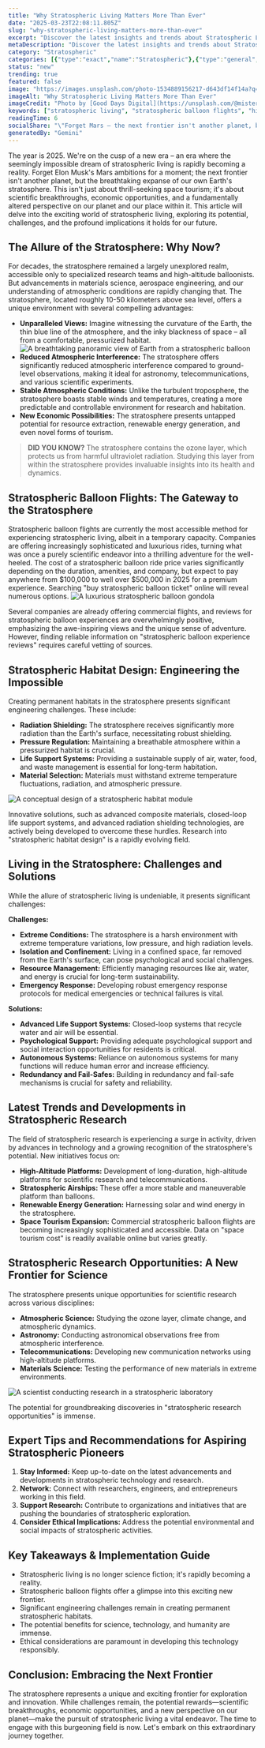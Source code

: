 ```yaml
---
title: "Why Stratospheric Living Matters More Than Ever"
date: "2025-03-23T22:08:11.805Z"
slug: "why-stratospheric-living-matters-more-than-ever"
excerpt: "Discover the latest insights and trends about Stratospheric Living. This comprehensive guide covers everything you need to know about Stratospheric Living in 2025."
metaDescription: "Discover the latest insights and trends about Stratospheric Living. This comprehensive guide covers everything you need to know about Stratospheric Living ..."
category: "Stratospheric"
categories: [{"type":"exact","name":"Stratospheric"},{"type":"general","name":"Aerospace Engineering"},{"type":"medium","name":"Habitat Design"},{"type":"specific","name":"Life Support Systems"},{"type":"niche","name":"Closed-Loop Ecology"}]
status: "new"
trending: true
featured: false
image: "https://images.unsplash.com/photo-1534889156217-d643df14f14a?q=85&w=1200&fit=max&fm=webp&auto=compress"
imageAlt: "Why Stratospheric Living Matters More Than Ever"
imageCredit: "Photo by [Good Days Digital](https://unsplash.com/@misterdoulou) on Unsplash"
keywords: ["stratospheric living", "stratospheric balloon flights", "high altitude living", "space tourism cost", "stratospheric balloon ride price", "buy stratospheric balloon ticket", "stratospheric habitat design", "living in the stratosphere challenges", "stratospheric balloon experience reviews", "stratospheric research opportunities"]
readingTime: 6
socialShare: "\"Forget Mars – the next frontier isn't another planet, but the breathtaking stratosphere above us.  The possibilities for scientific discovery and human innovation are limitless.\""
generatedBy: "Gemini"
---
```




The year is 2025.  We're on the cusp of a new era – an era where the seemingly impossible dream of stratospheric living is rapidly becoming a reality.  Forget Elon Musk's Mars ambitions for a moment; the next frontier isn't another planet, but the breathtaking expanse of our own Earth's stratosphere. This isn't just about thrill-seeking space tourism; it's about scientific breakthroughs, economic opportunities, and a fundamentally altered perspective on our planet and our place within it. This article will delve into the exciting world of stratospheric living, exploring its potential, challenges, and the profound implications it holds for our future.

## The Allure of the Stratosphere: Why Now?

For decades, the stratosphere remained a largely unexplored realm, accessible only to specialized research teams and high-altitude balloonists.  But advancements in materials science, aerospace engineering, and our understanding of atmospheric conditions are rapidly changing that.  The stratosphere, located roughly 10-50 kilometers above sea level, offers a unique environment with several compelling advantages:

* **Unparalleled Views:** Imagine witnessing the curvature of the Earth, the thin blue line of the atmosphere, and the inky blackness of space – all from a comfortable, pressurized habitat. ![A breathtaking panoramic view of Earth from a stratospheric balloon](https://images.unsplash.com/photo-1467043153537-a4fba2cd39ef?q=85&w=1200&fit=max&fm=webp&auto=compress)
* **Reduced Atmospheric Interference:**  The stratosphere offers significantly reduced atmospheric interference compared to ground-level observations, making it ideal for astronomy, telecommunications, and various scientific experiments.
* **Stable Atmospheric Conditions:**  Unlike the turbulent troposphere, the stratosphere boasts stable winds and temperatures, creating a more predictable and controllable environment for research and habitation.
* **New Economic Possibilities:**  The stratosphere presents untapped potential for resource extraction, renewable energy generation, and even novel forms of tourism.

> **DID YOU KNOW?**  The stratosphere contains the ozone layer, which protects us from harmful ultraviolet radiation.  Studying this layer from within the stratosphere provides invaluable insights into its health and dynamics.

## Stratospheric Balloon Flights: The Gateway to the Stratosphere

Stratospheric balloon flights are currently the most accessible method for experiencing stratospheric living, albeit in a temporary capacity.  Companies are offering increasingly sophisticated and luxurious rides, turning what was once a purely scientific endeavor into a thrilling adventure for the well-heeled.  The cost of a stratospheric balloon ride price varies significantly depending on the duration, amenities, and company, but expect to pay anywhere from $100,000 to well over $500,000 in 2025 for a premium experience.  Searching "buy stratospheric balloon ticket" online will reveal numerous options.  ![A luxurious stratospheric balloon gondola](https://images.unsplash.com/photo-1506377295352-e3154d43ea9e?q=85&w=1200&fit=max&fm=webp&auto=compress)

Several companies are already offering commercial flights, and reviews for stratospheric balloon experiences are overwhelmingly positive, emphasizing the awe-inspiring views and the unique sense of adventure.  However, finding reliable information on "stratospheric balloon experience reviews" requires careful vetting of sources.

## Stratospheric Habitat Design: Engineering the Impossible

Creating permanent habitats in the stratosphere presents significant engineering challenges.  These include:

* **Radiation Shielding:**  The stratosphere receives significantly more radiation than the Earth's surface, necessitating robust shielding.
* **Pressure Regulation:**  Maintaining a breathable atmosphere within a pressurized habitat is crucial.
* **Life Support Systems:**  Providing a sustainable supply of air, water, food, and waste management is essential for long-term habitation.
* **Material Selection:**  Materials must withstand extreme temperature fluctuations, radiation, and atmospheric pressure.

![A conceptual design of a stratospheric habitat module](https://images.unsplash.com/photo-1518012312832-96aea3c91144?q=85&w=1200&fit=max&fm=webp&auto=compress)

Innovative solutions, such as advanced composite materials, closed-loop life support systems, and advanced radiation shielding technologies, are actively being developed to overcome these hurdles.  Research into "stratospheric habitat design" is a rapidly evolving field.

## Living in the Stratosphere: Challenges and Solutions

While the allure of stratospheric living is undeniable, it presents significant challenges:

**Challenges:**

* **Extreme Conditions:**  The stratosphere is a harsh environment with extreme temperature variations, low pressure, and high radiation levels.
* **Isolation and Confinement:**  Living in a confined space, far removed from the Earth's surface, can pose psychological and social challenges.
* **Resource Management:**  Efficiently managing resources like air, water, and energy is crucial for long-term sustainability.
* **Emergency Response:**  Developing robust emergency response protocols for medical emergencies or technical failures is vital.

**Solutions:**

* **Advanced Life Support Systems:**  Closed-loop systems that recycle water and air will be essential.
* **Psychological Support:**  Providing adequate psychological support and social interaction opportunities for residents is critical.
* **Autonomous Systems:**  Reliance on autonomous systems for many functions will reduce human error and increase efficiency.
* **Redundancy and Fail-Safes:**  Building in redundancy and fail-safe mechanisms is crucial for safety and reliability.

## Latest Trends and Developments in Stratospheric Research

The field of stratospheric research is experiencing a surge in activity, driven by advances in technology and a growing recognition of the stratosphere's potential.  New initiatives focus on:

* **High-Altitude Platforms:**  Development of long-duration, high-altitude platforms for scientific research and telecommunications.
* **Stratospheric Airships:**  These offer a more stable and maneuverable platform than balloons.
* **Renewable Energy Generation:**  Harnessing solar and wind energy in the stratosphere.
* **Space Tourism Expansion:**  Commercial stratospheric balloon flights are becoming increasingly sophisticated and accessible.  Data on "space tourism cost" is readily available online but varies greatly.

## Stratospheric Research Opportunities: A New Frontier for Science

The stratosphere presents unique opportunities for scientific research across various disciplines:

* **Atmospheric Science:**  Studying the ozone layer, climate change, and atmospheric dynamics.
* **Astronomy:**  Conducting astronomical observations free from atmospheric interference.
* **Telecommunications:**  Developing new communication networks using high-altitude platforms.
* **Materials Science:**  Testing the performance of new materials in extreme environments.

![A scientist conducting research in a stratospheric laboratory](https://images.unsplash.com/photo-1513694203232-719a280e022f?q=85&w=1200&fit=max&fm=webp&auto=compress)

The potential for groundbreaking discoveries in "stratospheric research opportunities" is immense.

## Expert Tips and Recommendations for Aspiring Stratospheric Pioneers

1. **Stay Informed:**  Keep up-to-date on the latest advancements and developments in stratospheric technology and research.
2. **Network:**  Connect with researchers, engineers, and entrepreneurs working in this field.
3. **Support Research:**  Contribute to organizations and initiatives that are pushing the boundaries of stratospheric exploration.
4. **Consider Ethical Implications:**  Address the potential environmental and social impacts of stratospheric activities.

## Key Takeaways & Implementation Guide

* Stratospheric living is no longer science fiction; it's rapidly becoming a reality.
* Stratospheric balloon flights offer a glimpse into this exciting new frontier.
* Significant engineering challenges remain in creating permanent stratospheric habitats.
* The potential benefits for science, technology, and humanity are immense.
* Ethical considerations are paramount in developing this technology responsibly.

## Conclusion: Embracing the Next Frontier

The stratosphere represents a unique and exciting frontier for exploration and innovation. While challenges remain, the potential rewards—scientific breakthroughs, economic opportunities, and a new perspective on our planet—make the pursuit of stratospheric living a vital endeavor.  The time to engage with this burgeoning field is now. Let's embark on this extraordinary journey together.


